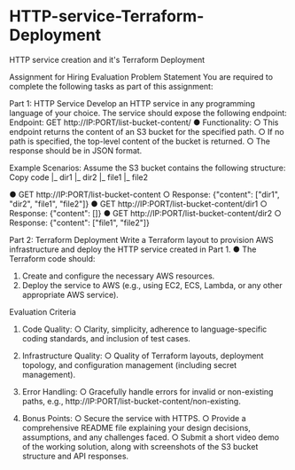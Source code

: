 # HTTP-service-Terraform-Deployment
HTTP service creation and it's Terraform Deployment

Assignment for Hiring Evaluation
Problem Statement
You are required to complete the following tasks as part of this assignment:

Part 1: HTTP Service
Develop an HTTP service in any programming language of your choice. The service should
expose the following endpoint:
Endpoint: GET http://IP:PORT/list-bucket-content/<path>
● Functionality:
○ This endpoint returns the content of an S3 bucket for the specified path.
○ If no path is specified, the top-level content of the bucket is returned.
○ The response should be in JSON format.

Example Scenarios:
Assume the S3 bucket contains the following structure:
Copy code
|_ dir1
|_ dir2
|_ file1
|_ file2

● GET http://IP:PORT/list-bucket-content
○ Response: {"content": ["dir1", "dir2", "file1", "file2"]}
● GET http://IP:PORT/list-bucket-content/dir1
○ Response: {"content": []}
● GET http://IP:PORT/list-bucket-content/dir2
○ Response: {"content": ["file1", "file2"]}

Part 2: Terraform Deployment
Write a Terraform layout to provision AWS infrastructure and deploy the HTTP service
created in Part 1.
● The Terraform code should:
1. Create and configure the necessary AWS resources.
2. Deploy the service to AWS (e.g., using EC2, ECS, Lambda, or any other
appropriate AWS service).

Evaluation Criteria
1. Code Quality:
○ Clarity, simplicity, adherence to language-specific coding standards, and
inclusion of test cases.
2. Infrastructure Quality:
○ Quality of Terraform layouts, deployment topology, and configuration
management (including secret management).

3. Error Handling:
○ Gracefully handle errors for invalid or non-existing paths, e.g.,
http://IP:PORT/list-bucket-content/non-existing.

4. Bonus Points:
○ Secure the service with HTTPS.
○ Provide a comprehensive README file explaining your design decisions,
assumptions, and any challenges faced.
○ Submit a short video demo of the working solution, along with screenshots of
the S3 bucket structure and API responses.

